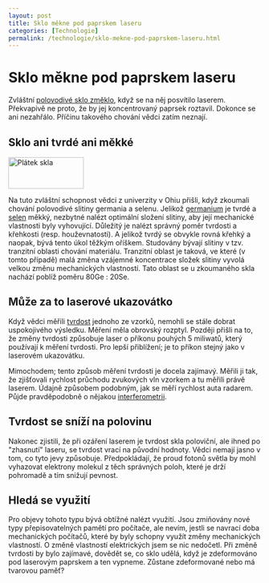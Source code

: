 ```yaml
---
layout: post
title: Sklo měkne pod paprskem laseru
categories: [Technologie]
permalink: /technologie/sklo-mekne-pod-paprskem-laseru.html
---
```

# Sklo měkne pod paprskem laseru

Zvláštní [polovodivé sklo změklo](http://researchnews.osu.edu/archive/softglas.htm), když se na něj posvítilo laserem. Překvapivě ne proto, že by jej koncentrovaný paprsek roztavil. Dokonce se ani nezahřálo. Příčinu takového chování vědci zatím neznají.

## Sklo ani tvrdé ani měkké

<div class="obry"><div class="leftbox"><img alt="Plátek skla" height="63" src="http://www.techblog.cz/images/sklo-kousek.jpg" width="150"/></div></div> 

Na tuto zvláštní schopnost vědci z univerzity v Ohiu přišli, když zkoumali chování polovodivé slitiny germania a selenu. Jelikož [germanium](http://www.tabulka.cz/prvky/ukaz.asp?id=32) je tvrdé a [selen](http://www.tabulka.cz/prvky/ukaz.asp?id=34) měkký, nezbytné nalézt optimální složení slitiny, aby její mechanické vlastnosti byly vyhovující. Důležitý je nalézt správný poměr tvrdosti a křehkosti (resp. houževnatosti). A jelikož tvrdý se obvykle rovná křehký a naopak, bývá tento úkol těžkým oříškem. Studovány bývají slitiny v tzv. tranzitní oblasti chování materiálu. Tranzitní oblast je taková, ve které (v tomto případě) malá změna vzájemné koncentrace složek slitiny vyvolá velkou změnu mechanických vlastností. Tato oblast se u zkoumaného skla nachází poblíž poměru 80Ge : 20Se.

## Může za to laserové ukazovátko

Když vědci měřili [tvrdost](http://www.converter.cz/tabulky/tvrdost.htm) jednoho ze vzorků, nemohli se stále dobrat uspokojivého výsledku. Měření měla obrovský rozptyl. Později přišli na to, že změny tvrdosti způsobuje laser o příkonu pouhých 5 miliwatů, který používají k měření tvrdosti. Pro lepší přiblížení; je to příkon stejný jako v laserovém ukazovátku.

Mimochodem; tento způsob měření tvrdosti je docela zajímavý. Měřili ji tak, že zjišťovali rychlost průchodu zvukových vln vzorkem a tu měřili právě laserem. Údajně způsobem podobným, jak se měří rychlost auta radarem. Půjde pravděpodobně o nějakou [interferometrii](http://en.wikipedia.org/wiki/Interferometry).

## Tvrdost se sníží na polovinu

Nakonec zjistili, že při ozáření laserem je tvrdost skla poloviční, ale ihned po "zhasnutí" laseru, se tvrdost vrací na původní hodnoty. Vědci nemají jasno v tom, co tyto jevy způsobuje. Předpokládají, že proud fotonů světla by mohl vyhazovat elektrony molekul z těch správných poloh, které je drží pohromadě a tím snižují pevnost.

## Hledá se využití

Pro objevy tohoto typu bývá obtížné nalézt využití. Jsou zmiňovány nové typy přepisovatelných pamětí pro počítače, ale nevím, jestli se navrací doba mechanických počítačů, které by byly schopny využít změny mechanických vlastností. O změně vlastností elektrických jsem se nic nedočetl. Při změně tvrdosti by bylo zajímavé, dovědět se, co sklo udělá, když je zdeformováno pod laserovým paprskem a ten vypneme. Zůstane zdeformované nebo má tvarovou paměť?


